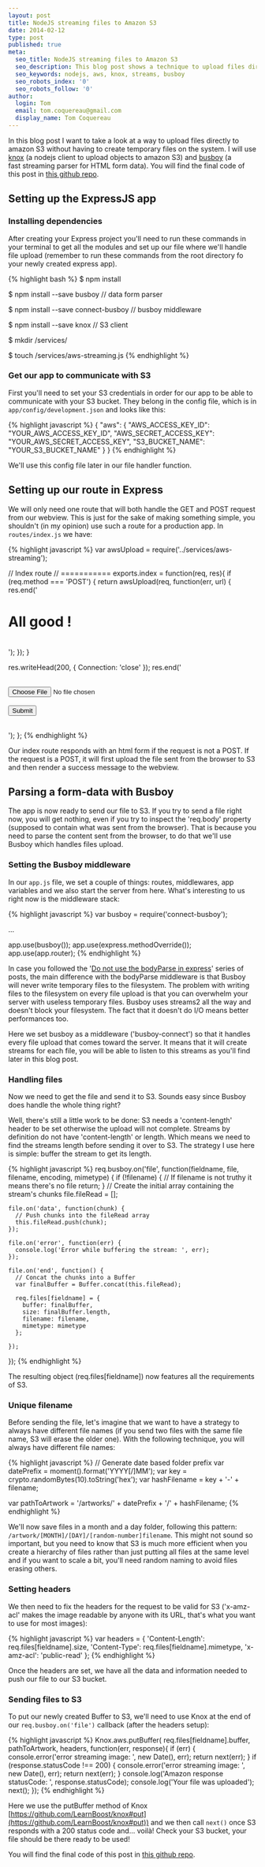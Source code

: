 ```yaml
---
layout: post
title: NodeJS streaming files to Amazon S3
date: 2014-02-12
type: post
published: true
meta:
  seo_title: NodeJS streaming files to Amazon S3
  seo_description: This blog post shows a technique to upload files directly to amazon S3 without having to create temporary files on the system.
  seo_keywords: nodejs, aws, knox, streams, busboy
  seo_robots_index: '0'
  seo_robots_follow: '0'
author:
  login: Tom
  email: tom.coquereau@gmail.com
  display_name: Tom Coquereau
---
```


In this blog post I want to take a look at a way to upload files directly to amazon S3 without having to create temporary files on the system. I will use [knox](https://github.com/LearnBoost/knox) (a nodejs client to upload objects to amazon S3) and [busboy](https://github.com/mscdex/busboy) (a fast streaming parser for HTML form data). You will find the final code of this post in [this github repo](https://github.com/thaume/s3-streaming).

## Setting up the ExpressJS app

### Installing dependencies

After creating your Express project you'll need to run these commands in your terminal to get all the modules and set up our file where we'll handle file upload (remember to run these commands from the root directory fo your newly created express app).

{% highlight bash %}
$ npm install

$ npm install --save busboy // data form parser

$ npm install --save connect-busboy // busboy middleware

$ npm install --save knox // S3 client

$ mkdir /services/

$ touch /services/aws-streaming.js
{% endhighlight %}

### Get our app to communicate with S3

First you'll need to set your S3 credentials in order for our app to be able to communicate with your S3 bucket. They belong in the config file, which is in `app/config/development.json` and looks like this:

{% highlight javascript %}
{
  "aws": {
    "AWS_ACCESS_KEY_ID": "YOUR_AWS_ACCESS_KEY_ID",
    "AWS_SECRET_ACCESS_KEY": "YOUR_AWS_SECRET_ACCESS_KEY",
    "S3_BUCKET_NAME": "YOUR_S3_BUCKET_NAME"
  }
}
{% endhighlight %}

We'll use this config file later in our file handler function.

## Setting up our route in Express

We will only need one route that will both handle the GET and POST request from our webview. This is just for the sake of making something simple, you shouldn't (in my opinion) use such a route for a production app. In `routes/index.js` we have:

{% highlight javascript %}
var awsUpload = require('../services/aws-streaming');

// Index route
// ===========
exports.index = function(req, res){
  if (req.method === 'POST') {
    return awsUpload(req, function(err, url) {
      res.end('<html><head></head><body>\
                 <h1>All good !</h1>\
              </body></html>');
    });
  }

  res.writeHead(200, { Connection: 'close' });
  res.end('<html><head></head><body>\
             <form method="POST" enctype="multipart/form-data">\
              <input type="file" name="filefield"><br />\
              <input type="submit">\
            </form>\
          </body></html>');
};
{% endhighlight %}

Our index route responds with an html form if the request is not a POST. If the request is a POST, it will first upload the file sent from the browser to S3 and then render a success message to the webview.

## Parsing a form-data with Busboy

The app is now ready to send our file to S3. If you try to send a file right now, you will get nothing, even if you try to inspect the 'req.body' property (supposed to contain what was sent from the browser). That is because you need to parse the content sent from the browser, to do that we'll use Busboy which handles files upload.

### Setting the Busboy middleware

In our `app.js` file, we set a couple of things: routes, middlewares, app variables and we also start the server from here. What's interesting to us right now is the middleware stack:

{% highlight javascript %}
var busboy = require('connect-busboy');

...

app.use(busboy());
app.use(express.methodOverride());
app.use(app.router);
{% endhighlight %}

In case you followed the '[Do not use the bodyParse in express](http://andrewkelley.me/post/do-not-use-bodyparser-with-express-js.html)' series of posts, the main difference with the bodyParse middleware is that Busboy will never write temporary files to the filesystem. The problem with writing files to the filesystem on every file upload is that you can overwhelm your server with useless temporary files. Busboy uses streams2 all the way and doesn't block your filesystem. The fact that it doesn't do I/O means better performances too.

Here we set busboy as a middleware ('busboy-connect') so that it handles every file upload that comes toward the server. It means that it will create streams for each file, you will be able to listen to this streams as you'll find later in this blog post.

### Handling files

Now we need to get the file and send it to S3. Sounds easy since Busboy does handle the whole thing right?

Well, there's still a little work to be done: S3 needs a 'content-length' header to be set otherwise the upload will not complete. Streams by definition do not have 'content-length' or length. Which means we need to find the streams length before sending it over to S3. The strategy I use here is simple: buffer the stream to get its length.

{% highlight javascript %}
req.busboy.on('file', function(fieldname, file, filename, encoding, mimetype) {
    if (!filename) {
      // If filename is not truthy it means there's no file
      return;
    }
    // Create the initial array containing the stream's chunks
    file.fileRead = [];

    file.on('data', function(chunk) {
      // Push chunks into the fileRead array
      this.fileRead.push(chunk);
    });

    file.on('error', function(err) {
      console.log('Error while buffering the stream: ', err);
    });

    file.on('end', function() {
      // Concat the chunks into a Buffer
      var finalBuffer = Buffer.concat(this.fileRead);

      req.files[fieldname] = {
        buffer: finalBuffer,
        size: finalBuffer.length,
        filename: filename,
        mimetype: mimetype
      };

    });
  });
{% endhighlight %}

The resulting object (req.files[fieldname]) now features all the requirements of S3.

### Unique filename

Before sending the file, let's imagine that we want to have a strategy to always have different file names (if you send two files with the same file name, S3 will erase the older one). With the following technique, you will always have different file names:

{% highlight javascript %}
// Generate date based folder prefix
var datePrefix = moment().format('YYYY[/]MM');
var key = crypto.randomBytes(10).toString('hex');
var hashFilename = key + '-' + filename;

var pathToArtwork = '/artworks/' + datePrefix + '/' + hashFilename;
{% endhighlight %}

We'll now save files in a month and a day folder, following this pattern: `/artwork/[MONTH]/[DAY]/[random-number]filename`. This might not sound so important, but you need to know that S3 is much more efficient when you create a hierarchy of files rather than just putting all files at the same level and if you want to scale a bit, you'll need random naming to avoid files erasing others.

### Setting headers

We then need to fix the headers for the request to be valid for S3 ('x-amz-acl' makes the image readable by anyone with its URL, that's what you want to use for most images):

{% highlight javascript %}
var headers = {
    'Content-Length': req.files[fieldname].size,
    'Content-Type': req.files[fieldname].mimetype,
    'x-amz-acl': 'public-read'
};
{% endhighlight %}

Once the headers are set, we have all the data and information needed to push our file to our S3 bucket.

### Sending files to S3

To put our newly created Buffer to S3, we'll need to use Knox at the end of our `req.busboy.on('file')` callback (after the headers setup):

{% highlight javascript %}
Knox.aws.putBuffer( req.files[fieldname].buffer, pathToArtwork, headers, function(err, response){
  if (err) {
    console.error('error streaming image: ', new Date(), err);
    return next(err);
  }
  if (response.statusCode !== 200) {
    console.error('error streaming image: ', new Date(), err);
    return next(err);
  }
  console.log('Amazon response statusCode: ', response.statusCode);
  console.log('Your file was uploaded');
  next();
});
{% endhighlight %}

Here we use the putBuffer method of Knox [https://github.com/LearnBoost/knox#put](https://github.com/LearnBoost/knox#put)) and we then call `next()` once S3 responds with a 200 status code and... voilà! Check your S3 bucket, your file should be there ready to be used!

You will find the final code of this post in [this github repo](https://github.com/thaume/s3-streaming).
